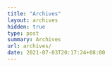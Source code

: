 ```yaml
---
title: "Archives"
layout: archives
hidden: true
type: post
summary: Archives
url: archives/
date: 2021-07-03T20:17:24+08:00
---
```

